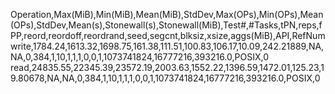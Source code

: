 Operation,Max(MiB),Min(MiB),Mean(MiB),StdDev,Max(OPs),Min(OPs),Mean(OPs),StdDev,Mean(s),Stonewall(s),Stonewall(MiB),Test#,#Tasks,tPN,reps,fPP,reord,reordoff,reordrand,seed,segcnt,blksiz,xsize,aggs(MiB),API,RefNum
write,1784.24,1613.32,1698.75,161.38,111.51,100.83,106.17,10.09,242.21889,NA,NA,0,384,1,10,1,1,1,0,0,1,1073741824,16777216,393216.0,POSIX,0
read,24835.55,22345.39,23572.19,2003.63,1552.22,1396.59,1472.01,125.23,19.80678,NA,NA,0,384,1,10,1,1,1,0,0,1,1073741824,16777216,393216.0,POSIX,0
